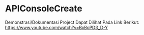 # APIConsoleCreate
Demonstrasi/Dokumentasi Project Dapat Dilihat Pada Link Berikut:
https://www.youtube.com/watch?v=BxBoPD3_D-Y

